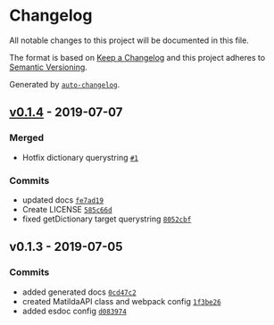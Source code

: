 # Changelog

All notable changes to this project will be documented in this file.

The format is based on [Keep a Changelog](http://keepachangelog.com/en/1.0.0/)
and this project adheres to [Semantic Versioning](http://semver.org/spec/v2.0.0.html).

Generated by [`auto-changelog`](https://github.com/CookPete/auto-changelog).

## [v0.1.4](https://github.com/paulvollmer/matilda-apiclient-js/compare/v0.1.3...v0.1.4) - 2019-07-07

### Merged

- Hotfix dictionary querystring [`#1`](https://github.com/paulvollmer/matilda-apiclient-js/pull/1)

### Commits

- updated docs [`fe7ad19`](https://github.com/paulvollmer/matilda-apiclient-js/commit/fe7ad1974b705c12f2d665dfb4b53b4b133275ba)
- Create LICENSE [`585c66d`](https://github.com/paulvollmer/matilda-apiclient-js/commit/585c66d75e93adf141101b025af18f03a51a53af)
- fixed getDictionary target querystring [`8052cbf`](https://github.com/paulvollmer/matilda-apiclient-js/commit/8052cbfbd66f1a46ac496e09f753fc50291074b6)

## v0.1.3 - 2019-07-05

### Commits

- added generated docs [`0cd47c2`](https://github.com/paulvollmer/matilda-apiclient-js/commit/0cd47c2cd14d330c8741eda7db2e53627fac3757)
- created MatildaAPI class and webpack config [`1f3be26`](https://github.com/paulvollmer/matilda-apiclient-js/commit/1f3be26e7556f6b53e511978a07ae83b249b2d9e)
- added esdoc config [`d083974`](https://github.com/paulvollmer/matilda-apiclient-js/commit/d08397488bde3136de3ab2f6392c1e8f604ac37b)
